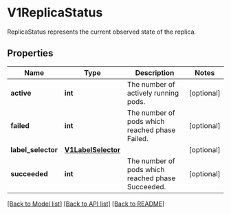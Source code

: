 # V1ReplicaStatus

ReplicaStatus represents the current observed state of the replica.
## Properties
Name | Type | Description | Notes
------------ | ------------- | ------------- | -------------
**active** | **int** | The number of actively running pods. | [optional] 
**failed** | **int** | The number of pods which reached phase Failed. | [optional] 
**label_selector** | [**V1LabelSelector**](V1LabelSelector.md) |  | [optional] 
**succeeded** | **int** | The number of pods which reached phase Succeeded. | [optional] 

[[Back to Model list]](../README.md#documentation-for-models) [[Back to API list]](../README.md#documentation-for-api-endpoints) [[Back to README]](../README.md)


